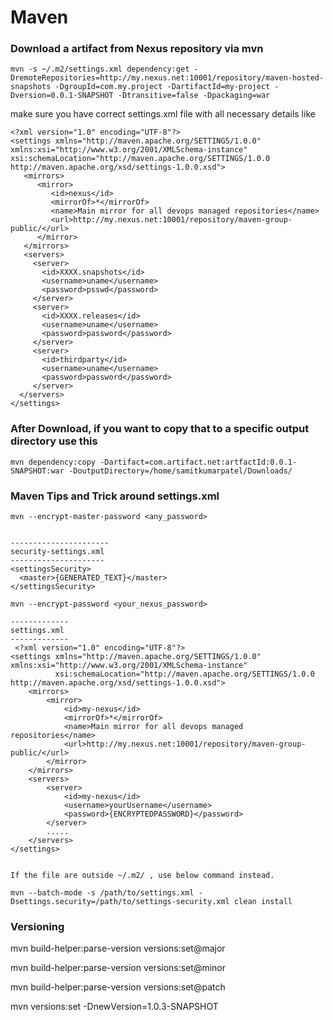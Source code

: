 # Maven

### Download a artifact from Nexus repository via mvn
```
mvn -s ~/.m2/settings.xml dependency:get -DremoteRepositories=http://my.nexus.net:10001/repository/maven-hosted-snapshots -DgroupId=com.my.project -DartifactId=my-project -Dversion=0.0.1-SNAPSHOT -Dtransitive=false -Dpackaging=war
```
make sure you have correct settings.xml file with all necessary details like 
```
<?xml version="1.0" encoding="UTF-8"?>
<settings xmlns="http://maven.apache.org/SETTINGS/1.0.0" xmlns:xsi="http://www.w3.org/2001/XMLSchema-instance" xsi:schemaLocation="http://maven.apache.org/SETTINGS/1.0.0 http://maven.apache.org/xsd/settings-1.0.0.xsd">
   <mirrors>
      <mirror>
         <id>nexus</id>
         <mirrorOf>*</mirrorOf>
         <name>Main mirror for all devops managed repositories</name>
         <url>http://my.nexus.net:10001/repository/maven-group-public/</url>
      </mirror>
   </mirrors>
   <servers>
     <server>
       <id>XXXX.snapshots</id>
       <username>uname</username>
       <password>psswd</password>
     </server>
     <server>
       <id>XXXX.releases</id>
       <username>uname</username>
       <password>password</password>
     </server>
     <server>
       <id>thirdparty</id>
       <username>uname</username>
       <password>password</password>
     </server>
  </servers>
</settings>
```
### After Download, if you want to copy that to a specific output directory use this
```
mvn dependency:copy -Dartifact=com.artifact.net:artfactId:0.0.1-SNAPSHOT:war -DoutputDirectory=/home/samitkumarpatel/Downloads/
```


### Maven Tips and Trick around settings.xml

```
mvn --encrypt-master-password <any_password>
 
 
----------------------
security-settings.xml
---------------------
<settingsSecurity>
  <master>{GENERATED_TEXT}</master>
</settingsSecurity>
 
mvn --encrypt-password <your_nexus_password>
 
-------------
settings.xml
-------------
 <?xml version="1.0" encoding="UTF-8"?>
<settings xmlns="http://maven.apache.org/SETTINGS/1.0.0" xmlns:xsi="http://www.w3.org/2001/XMLSchema-instance"
          xsi:schemaLocation="http://maven.apache.org/SETTINGS/1.0.0 http://maven.apache.org/xsd/settings-1.0.0.xsd">
    <mirrors>
        <mirror>
            <id>my-nexus</id>
            <mirrorOf>*</mirrorOf>
            <name>Main mirror for all devops managed repositories</name>
            <url>http://my.nexus.net:10001/repository/maven-group-public/</url>
        </mirror>
    </mirrors>
    <servers>
        <server>
            <id>my-nexus</id>
            <username>yourUsername</username>
            <password>{ENCRYPTEDPASSWORD}</password>
        </server>
        .....
    </servers>
</settings>
 
 
If the file are outside ~/.m2/ , use below command instead.
 
mvn --batch-mode -s /path/to/settings.xml -Dsettings.security=/path/to/settings-security.xml clean install
```

### Versioning
mvn build-helper:parse-version versions:set@major

mvn build-helper:parse-version versions:set@minor

mvn build-helper:parse-version versions:set@patch

mvn versions:set -DnewVersion=1.0.3-SNAPSHOT


